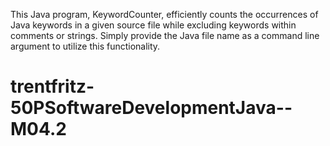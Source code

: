 This Java program, KeywordCounter, efficiently counts the occurrences of Java keywords in a given source file while excluding keywords within comments or strings. Simply provide the Java file name as a command line argument to utilize this functionality.
# trentfritz-50PSoftwareDevelopmentJava--M04.2
